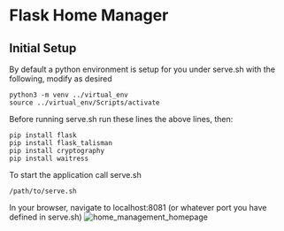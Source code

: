 # Flask Home Manager
## Initial Setup
By default a python environment is setup for you under serve.sh with the following, modify as desired
```
python3 -m venv ../virtual_env
source ../virtual_env/Scripts/activate
```
Before running serve.sh run these lines the above lines, then:
```
pip install flask
pip install flask_talisman
pip install cryptography
pip install waitress
```
To start the application call serve.sh
```
/path/to/serve.sh
```
In your browser, navigate to localhost:8081 (or whatever port you have defined in serve.sh)
![home_management_homepage](https://github.com/SoftwareMods/FlaskHomeManager/assets/7725472/887bd144-d51a-4a6a-8393-9f4b4a98543b)


